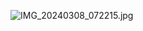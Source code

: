 ![IMG_20240308_072215.jpg](https://github.com/cqmzgg/cqmzgg.github.io/assets/33389489/2e61605f-346c-4793-a03b-ebef58a49cac)

